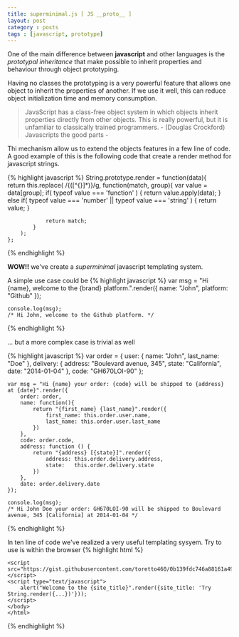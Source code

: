 ```yaml
---
title: superminimal.js [ JS __proto__ ]
layout: post
category : posts
tags : [javascript, prototype]
---
```


One of the main difference between **javascript** and other languages is the *prototypal inheritance* that make possible to inherit properties and behaviour through object prototyping.


Having no classes the prototyping is a very powerful feature that allows one object to inherit the properties of another.
If we use it well, this can reduce object initialization time and memory consumption.


>JavaScript has a class-free object system in which objects inherit properties directly from other objects. This is really powerful, but it is unfamiliar to classically trained programmers.
                         -  (Douglas Crockford) Javascripts the good parts -


Thi mechanism allow us to extend the objects features in a few line of code.
A good example of this is the following code that create a render method for javascript strings.

{% highlight javascript %}
    String.prototype.render = function(data){   
        return this.replace(
            /\{([^{}]*)\}/g,
            function(match, group){
                var value = data[group];
                if( typeof value === 'function' ) {
                    return value.apply(data);
                } else if(
                    typeof value === 'number' || typeof value === 'string'
                    ) {
                    return value;
                }

                return match;
            }
        );
    };
{% endhighlight %}

**WOW!!** we've create a *superminimal* javascript templating system.


A simple use case could be
{% highlight javascript %}
    var msg = "Hi {name}, welcome to the {brand} platform.".render({
        name: "John",
        platform: "Github"
    });

    console.log(msg); 
    /* Hi John, welcome to the Github platform. */
{% endhighlight %}

... but a more complex case is trivial as well

{% highlight javascript %}
    var order = {
        user: {
            name: "John",
            last_name: "Doe"
        },
        delivery: {
            address: "Boulevard avenue, 345",
            state:   "California",
            date:    "2014-01-04"
        },
        code: "GH670LOI-90"
    };

    var msg = "Hi {name} your order: {code} will be shipped to {address} at {date}".render({
        order: order,
        name: function(){
            return "{first_name} {last_name}".render({
                first_name: this.order.user.name,
                last_name: this.order.user.last_name
            })
        },
        code: order.code,
        address: function () {
            return "{address} [{state}]".render({
                address: this.order.delivery.address,
                state:   this.order.delivery.state
            })
        },
        date: order.delivery.date
    });

    console.log(msg);
    /* Hi John Doe your order: GH670LOI-90 will be shipped to Boulevard avenue, 345 [California] at 2014-01-04 */
{% endhighlight %}

In ten line of code we've realized a very useful templating sysyem.
Try to use is within the browser 
{% highlight html %}
    <html>
    <head>
        <title>Try String.render({...})</title>
    </head>
    <body>

    <script src="https://gist.githubusercontent.com/toretto460/0b139fdc746a88161a49/raw/2662b31751bc331e8b05fae46bb642d0df646b8b/superminimal.js"></script>
    <script type="text/javascript">
        alert("Welcome to the {site_title}".render({site_title: 'Try String.render({...})'}));
    </script>
    </body>
    </html>
{% endhighlight %}
